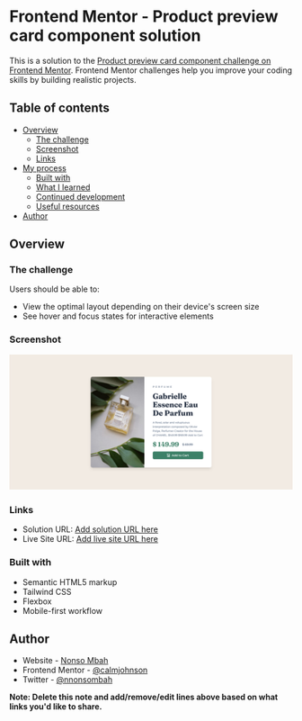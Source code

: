# Frontend Mentor - Product preview card component solution

This is a solution to the [Product preview card component challenge on Frontend Mentor](https://www.frontendmentor.io/challenges/product-preview-card-component-GO7UmttRfa). Frontend Mentor challenges help you improve your coding skills by building realistic projects.

## Table of contents

- [Overview](#overview)
  - [The challenge](#the-challenge)
  - [Screenshot](#screenshot)
  - [Links](#links)
- [My process](#my-process)
  - [Built with](#built-with)
  - [What I learned](#what-i-learned)
  - [Continued development](#continued-development)
  - [Useful resources](#useful-resources)
- [Author](#author)

## Overview

### The challenge

Users should be able to:

- View the optimal layout depending on their device's screen size
- See hover and focus states for interactive elements

### Screenshot

![](./screenshot.png)

### Links

- Solution URL: [Add solution URL here](https://github.com/calmjohnson/product-preview-card-component)
- Live Site URL: [Add live site URL here](https://frontend-mentor-product-card.surge.sh/)

### Built with

- Semantic HTML5 markup
- Tailwind CSS
- Flexbox
- Mobile-first workflow

## Author

- Website - [Nonso Mbah](https://www.nonsombah.com)
- Frontend Mentor - [@calmjohnson](https://www.frontendmentor.io/profile/calmjohnson)
- Twitter - [@nnonsombah](https://www.twitter.com/nnonsombah)

**Note: Delete this note and add/remove/edit lines above based on what links you'd like to share.**
